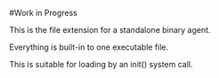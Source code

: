 #Work in Progress

This is the file extension for a standalone binary agent. 

Everything is built-in to one executable file. 

This is suitable for loading by an init() system call.
